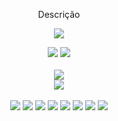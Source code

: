 <p align="center">Descrição<p>
    <div align="center">
      <img src="https://img.shields.io/github/followers/1ELShiroe.svg?style=social&label=Follow&maxAge=2592000">
    </div>
</p>

<div align="center">
      <img href="https://discord.com/invite/w7B5nKB" src="https://img.shields.io/badge/ELShiroe%236819-%237289DA.svg?style=for-the-badge&logo=discord&logoColor=white">
      <img href="https://discord.com/invite/w7B5nKB" src="https://img.shields.io/discord/816679663568683079?label=Comunidade%20&logo=Discord&colorB=5865F2&style=for-the-badge&logoColor=white">
</div> 
&nbsp;
<div align="center">
      <img src="https://github-readme-stats.vercel.app/api?username=1ELShiroe&show_icons=true&theme=radical&count_private=true&include_all_commits=true">
</div>
<div align="center">
      <img src="https://github-readme-streak-stats.herokuapp.com/?user=1ELShiroe&theme=radical&include_all_commits=true&count_private=true">
</div>
&nbsp;
<div align="center">
      <img src="https://img.shields.io/badge/node.js-%2343853D.svg?style=for-the-badge&logo=node.js&logoColor=white"> <img src="https://img.shields.io/badge/JavaScript-F7DF1E?style=for-the-badge&logo=javascript&logoColor=black"> <img src="https://img.shields.io/badge/html5-%23E34F26.svg?style=for-the-badge&logo=html5&logoColor=white"> <img src="https://img.shields.io/badge/MongoDB-%234ea94b.svg?style=for-the-badge&logo=mongodb&logoColor=white"> <img src="https://img.shields.io/badge/Visual_Studio_Code-0078D4?style=for-the-badge&logo=visual%20studio%20code&logoColor=white"> <img src="https://img.shields.io/badge/NPM-%23000000.svg?style=for-the-badge&logo=npm&logoColor=white"> <img src="https://img.shields.io/badge/CSS3-1572B6?style=for-the-badge&logo=css3&logoColor=white"> <img src="https://img.shields.io/badge/Flutter-%2302569B.svg?style=for-the-badge&logo=Flutter&logoColor=white">

</div>
